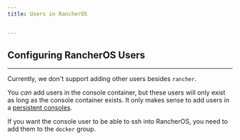 ```yaml
---
title: Users in RancherOS


---
```


## Configuring RancherOS Users
---

Currently, we don't support adding other users besides `rancher`.

You _can_ add users in the console container, but these users will only exist as long as the console container exists. It only makes sense to add users in a [persistent consoles]({{site.baseurl}}/os/configuration/custom-console/#console-persistence).

If you want the console user to be able to ssh into RancherOS, you need to add them
to the `docker` group.
